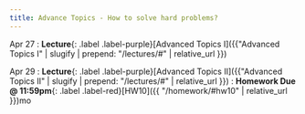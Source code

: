 ```yaml
---
title: Advance Topics - How to solve hard problems?
---
```


Apr 27
: **Lecture**{: .label .label-purple}[Advanced Topics I]({{"Advanced Topics I" | slugify | prepend: "/lectures/#" | relative_url }})


Apr 29
: **Lecture**{: .label .label-purple}[Advanced Topics II]({{"Advanced Topics II" | slugify | prepend: "/lectures/#" | relative_url }})
: **Homework Due @ 11:59pm**{: .label .label-red}[HW10]({{ "/homework/#hw10" | relative_url }})mo